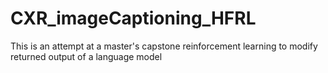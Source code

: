 # CXR_imageCaptioning_HFRL
This is an attempt at a master's capstone reinforcement learning to modify returned output of a language model
